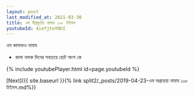```yaml
---
layout: post
last_modified_at: 2021-03-30
title: ওম দীপ্তমূর্তায় নামায ১০৮ টাইমস
youtubeId: 4ieYjtoYNhI
---
```

 
 
 ওম কালাভও নামায  
 
 -  কালা নামক দিনের সবচেয়ে ছোট অংশ কে 
 
  
 
  
 
 
 
 
 
 


{% include youtubePlayer.html id=page.youtubeId %}
 
[Next]({{ site.baseurl }}{% link  split2/_posts/2019-04-23-ওম অগ্রাহ্যয়া নামায ১০৮ টাইমস.md%})
 
